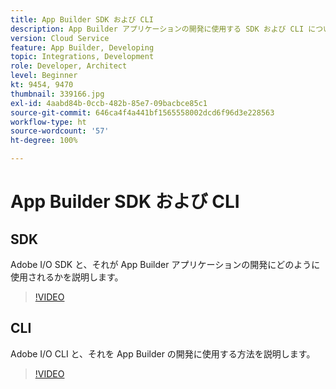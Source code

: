 ```yaml
---
title: App Builder SDK および CLI
description: App Builder アプリケーションの開発に使用する SDK および CLI について説明します。
version: Cloud Service
feature: App Builder, Developing
topic: Integrations, Development
role: Developer, Architect
level: Beginner
kt: 9454, 9470
thumbnail: 339166.jpg
exl-id: 4aabd84b-0ccb-482b-85e7-09bacbce85c1
source-git-commit: 646ca4f4a441bf1565558002dcd6f96d3e228563
workflow-type: ht
source-wordcount: '57'
ht-degree: 100%

---
```


# App Builder SDK および CLI

## SDK

Adobe I/O SDK と、それが App Builder アプリケーションの開発にどのように使用されるかを説明します。

>[!VIDEO](https://video.tv.adobe.com/v/339166/?quality=12&learn=on)

## CLI

Adobe I/O CLI と、それを App Builder の開発に使用する方法を説明します。

>[!VIDEO](https://video.tv.adobe.com/v/339167/?quality=12&learn=on)

